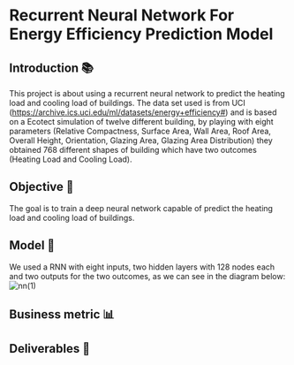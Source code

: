 # Recurrent Neural Network For Energy Efficiency Prediction Model 

## Introduction 📚

This project is about using a recurrent neural network to predict the heating load and cooling load of buildings. The data set used is from UCI (https://archive.ics.uci.edu/ml/datasets/energy+efficiency#) and is based on a Ecotect simulation of twelve different building, by playing with eight parameters (Relative Compactness, Surface Area, Wall Area, Roof Area, Overall Height, Orientation, Glazing Area, Glazing Area Distribution) they obtained 768 different shapes of building which have two outcomes (Heating Load and Cooling Load).
 
## Objective 🎯 
The goal is to train a  deep neural network capable of predict the heating load and cooling load of buildings.

## Model 🤖
We used a RNN with eight inputs, two hidden layers with 128 nodes each and two outputs for the two outcomes, as we can see in the diagram below:
![nn(1)](https://github.com/EdAkh/DNN_Energy_Efficiency_Model/assets/98283423/68a81897-b999-4568-9baa-aaa1711e5fbc)



## Business metric 📊

## Deliverables 🧮
